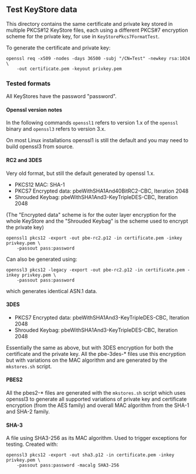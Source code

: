 ## Test KeyStore data

This directory contains the same certificate and private key stored in multiple
PKCS#12 KeyStore files, each using a different PKCS#7 encryption scheme for the
private key, for use in `KeyStorePkcs7FormatTest`.

To generate the certificate and private key:

```
openssl req -x509 -nodes -days 36500 -subj "/CN=Test" -newkey rsa:1024 \
    -out certificate.pem -keyout privkey.pem
```

### Tested formats

All KeyStores have the password "password".

#### Openssl version notes

In the following commands `openssl1` refers to version 1.x of the
`openssl` binary and `openssl3` refers to version 3.x.

On most Linux installations openssl1 is still the default and you may need
to build openssl3 from source.


#### RC2 and 3DES

Very old format, but still the default generated by openssl 1.x.

* PKCS12 MAC: SHA-1
* PKCS7 Encrypted data: pbeWithSHA1And40BitRC2-CBC, Iteration 2048
* Shrouded Keybag: pbeWithSHA1And3-KeyTripleDES-CBC, Iteration 2048

(The "Encrypted data" scheme is for the outer layer encryption for the
whole KeyStore and the "Shrouded Keybag" is the scheme used to encrypt
the private key)

```
openssl1 pkcs12 -export -out pbe-rc2.p12 -in certificate.pem -inkey privkey.pem \
    -passout pass:password
```

Can also be generated using:

```
openssl3 pkcs12 -legacy -export -out pbe-rc2.p12 -in certificate.pem -inkey privkey.pem \
    -passout pass:password
```

which generates identical ASN.1 data.

#### 3DES

* PKCS7 Encrypted data: pbeWithSHA1And3-KeyTripleDES-CBC, Iteration 2048
* Shrouded Keybag: pbeWithSHA1And3-KeyTripleDES-CBC, Iteration 2048

Essentially the same as above, but with 3DES encryption for both the certificate
and the private key.  All the pbe-3des-* files use this encryption but with
variations on the MAC algorithm and are generated by the `mkstores.sh` script.

#### PBES2

All the pbes2-* files are generated with the `mkstores.sh` script which uses
openssl3 to generate all supported variations of private key and certificate
encryption (from the AES family) and overall MAC algorithm from the SHA-1 and
SHA-2 family.

#### SHA-3

A file using SHA3-256 as its MAC algorithm.  Used to trigger exceptions
for testing. Created with:

```
openssl3 pkcs12 -export -out sha3.p12 -in certificate.pem -inkey privkey.pem \
    -passout pass:password -macalg SHA3-256
```

